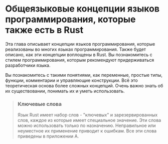 # Общеязыковые концепции языков программирования, которые также есть в Rust

Эта глава описывает концепции языков программирования, которые реализованы во
многих языках программирования. Также будет описано, как эти концепции воплощены
в Rust. Вы познакомитесь с стилем программирования, которым рекомендуют придерживаться
разработчики языка.

Вы познакомитесь с такими понятиями, как переменные, простые типы, функции, комментарии
и управляющие конструкции. Всё это теоретическая основа более сложных концепций.
Очень важно знать об их существовании, понимать их и уметь использовать.

> ### Ключевые слова
>
> Язык Rust имеет набор слов - "ключевых" и зарезервированных слов, каждое из которые
> имеет специальное значение. Эти слова можно использовать только по назначению.
> Неправильное или неуместное их применение приводит к ошибкам. Все эти слова приведены
> в приложении А.
